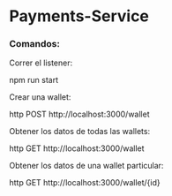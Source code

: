 # Payments-Service


### Comandos:

Correr el listener:

npm run start 

Crear una wallet:

http POST http://localhost:3000/wallet

Obtener los datos de todas las wallets:

http GET http://localhost:3000/wallet

Obtener los datos de una wallet particular:

http GET http://localhost:3000/wallet/{id}

